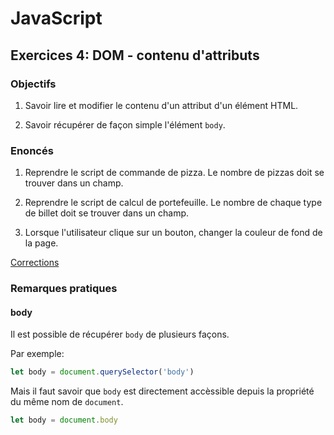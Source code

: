 # JavaScript

## Exercices 4: DOM - contenu d'attributs

### Objectifs

 1. Savoir lire et modifier le contenu d'un attribut d'un élément HTML.

 2. Savoir récupérer de façon simple l'élément `body`.

### Enoncés

 1. Reprendre le script de commande de pizza. Le nombre de pizzas doit se trouver dans un champ.

 2. Reprendre le script de calcul de portefeuille. Le nombre de chaque type de billet doit se trouver dans un champ.

 3. Lorsque l'utilisateur clique sur un bouton, changer la couleur de fond de la page.

[Corrections](./corrections/)

### Remarques pratiques

#### body

Il est possible de récupérer `body` de plusieurs façons. 

Par exemple:

```javascript
let body = document.querySelector('body')
```

Mais il faut savoir que `body` est directement accèssible depuis la propriété du même nom de `document`.

```javascript
let body = document.body
```
